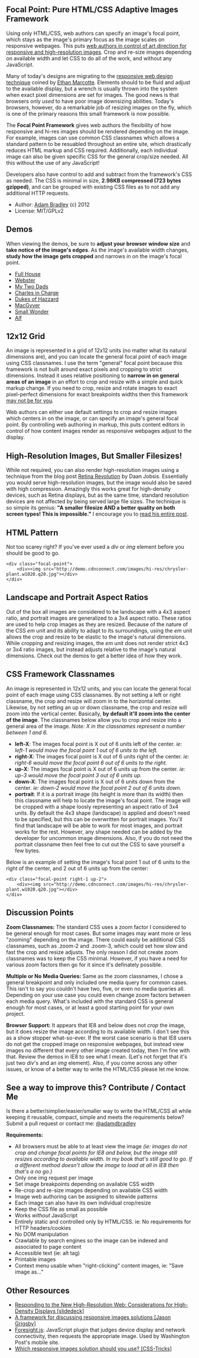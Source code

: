 ## Focal Point: Pure HTML/CSS Adaptive Images Framework

Using only HTML/CSS, web authors can specify an image's focal point, which stays as the image's primary focus as the image scales on responsive webpages. This puts [web authors in control of art direction for responsive and high-resolution images](http://blog.cloudfour.com/a-framework-for-discussing-responsive-images-solutions/). Crop and re-size images depending on available width and let CSS to do all of the work, and without any JavaScript.

Many of today's designs are migrating to the [responsive web design technique](http://www.abookapart.com/products/responsive-web-design) coined by [Ethan Marcotte](https://twitter.com/beep). Elements should to be fluid and adjust to the available display, but a wrench is usually thrown into the system when exact pixel dimensions are set for images. The good news is that browsers only _used_ to have poor image downsizing abilities. Today's browsers, however, do a remarkable job of resizing images on the fly, which is one of the primary reasons this small framework is now possible. 

The __Focal Point Framework__ gives web authors the flexibility of how responsive and hi-res images should be rendered depending on the image. For example, images can use common CSS classnames which allows a standard pattern to be resuabled throughout an entire site, which drastically reduces HTML markup and CSS required. Additionally, each individual image can also be given specific CSS for the general crop/size needed. All this without the use of any JavaScript!

Developers also have control to add and subtract from the framework's CSS as needed. The CSS is minimal in size, __2.98KB compressed (723 bytes gzipped)__, and can be grouped with existing CSS files as to not add any additional HTTP requests. 

 - Author: [Adam Bradley](https://twitter.com/adamdbradley) (c) 2012
 - License: MIT/GPLv2

## Demos

When viewing the demos, be sure to __adjust your browser window size__ and __take notice of the image's edges__. As the image's available width changes, __study how the image gets cropped__ and narrows in on the image's focal point.

 - [Full House](#)
 - [Webster](#)
 - [My Two Dads](#)
 - [Charles in Charge](#)
 - [Dukes of Hazzard](#)
 - [MacGyver](#)
 - [Small Wonder](#)
 - [Alf](#)


## 12x12 Grid

An image is represented in a grid of 12x12 units (no matter what its natural dimensions are), and you can locate the general focal point of each image using CSS classnames. I use the term "general" focal point because this framework is not built around exact pixels and cropping to strict dimensions. Instead it uses relative positioning to __narrow in on general areas of an image__ in an effort to crop and resize with a simple and quick markup change. If you need to crop, resize and rotate images to exact pixel-perfect dimensions for exact breakpoints widths then this framework [may not be for you](http://css-tricks.com/which-responsive-images-solution-should-you-use/).

Web authors can either use default settings to crop and resize images which centers in on the image, or can specify an image's general focal point. By controlling web authoring in markup, this puts content editors in control of how content images render as responsive webpages adjust to the display.
    

## High-Resolution Images, But Smaller Filesizes!

While not required, you can also render high-resolution images using a technique from the blog post [Retina Revolution](http://blog.netvlies.nl/design-interactie/retina-revolution/) by Daan Jobsis. Essentially you would serve high-resolution images, but the image would also be saved with high compression. Amazingly this works great for high-density devices, such as Retina displays, but as the same time, standard resolution devices are not affected by being served large file sizes. The technique is so simple its genius: __"A smaller filesize AND a better quality on both screen types! This is impossible."__ I encourage you to [read his entire post](http://blog.netvlies.nl/design-interactie/retina-revolution/).


## HTML Pattern

Not too scarey right? If you've ever used a _div_ or _img_ element before you should be good to go.

    <div class="focal-point">
        <div><img src="http://demo.cdnconnect.com/images/hi-res/chrysler-plant.w1020.q20.jpg"></div>
    </div>


## Landscape and Portrait Aspect Ratios

Out of the box all images are considered to be landscape with a 4x3 aspect ratio, and portrait images are generalized to a 3x4 aspect ratio. These ratios are used to help crop images as they are resized. Because of the nature of the CSS _em_ unit and its ability to adapt to its surroundings, using the _em_ unit allows the crop and resize to be elastic to the image's natural dimensions. While cropping and resizing images, the _em_ unit does not render strict 4x3 or 3x4 ratio images, but instead adjusts relative to the image's natural dimensions. Check out the demos to get a better idea of how they work.


## CSS Framework Classnames

An image is represented in 12x12 units, and you can locate the general focal point of each image using CSS classnames. By not setting a left or right classname, the crop and resize will zoom in to the horizontal center. Likewise, by not setting an up or down classname, the crop and resize will zoom into the vertical center. Basically, __by default it'll zoom into the center of the image__. The classnames below allow you to crop and resize into a general area of the image. _Note: X in the classnames represent a number between 1 and 6._

 - __left-X__: The images focal point is X out of 6 units left of the center. _ie: left-1 would move the focal point 1 out of 6 units to the left._
 - __right-X__: The images focal point is X out of 6 units right of the center. _ie: right-6 would move the focal point 6 out of 6 units to the right._
 - __up-X__: The images focal point is X out of 6 units up from the center. _ie: up-3 would move the focal point 3 out of 6 units up._
 - __down-X__: The images focal point is X out of 6 units down from the center. _ie: down-2 would move the focal point 2 out of 6 units down._
 - __portrait__: If it is a portrait image (its height is more than its width) then this classname will help to locate the image's focal point. The image will be cropped with a shape loosly representing an aspect ratio of 3x4 units. By default the 4x3 shape (landscape) is applied and doesn't need to be specified, but this can be overwritten for portrait images. You'll find that landscape will be able to work for most images, and portrait works for the rest. However, any shape needed can be added by the developer for uncommon image dimensions. Also, if you do not need the portrait classname then feel free to cut out the CSS to save yourself a few bytes.

Below is an example of setting the image's focal point 1 out of 6 units to the right of the center, and 2 out of 6 units up from the center:

    <div class="focal-point right-1 up-2">
        <div><img src="http://demo.cdnconnect.com/images/hi-res/chrysler-plant.w1020.q20.jpg"></div>
    </div>


## Discussion Points

__Zoom Classnames:__ The standard CSS uses a zoom factor I considered to be general enough for most cases. But some images may want more or less "zooming" depending on the image. There could easily be additional CSS classnames, such as .zoom-2 and .zoom-3, which could set how slow and fast the crop and resize adjusts. The only reason I did not create zoom classnames was to keep the CSS minimal. However, if you have a need for various zoom factors then go for it since it's definately possible.

__Multiple or No Media Queries:__ Same as the zoom classnames, I chose a general breakpoint and only included one media query for common cases. This isn't to say you couldn't have two, five, or even no media queries all. Depending on your use case you could even change zoom factors between each media query. What's included with the standard CSS is general enough for most cases, or at least a good starting point for your own project.

__Browser Support:__ It appears that IE8 and below does not _crop_ the image, but it does resize the image according to its available width. I don't see this as a show stopper what-so-ever. If the worst case scenario is that IE8 users do not get the cropped image on responsive webpages, but instead view images no different that every other image created today, then I'm fine with that. Review the demos in IE8 to see what I mean. (Let's not forget that it's just two _div_'s and an _img_ element). Also, if you come across any other issues, or know of a better way to write the HTML/CSS please let me know.


## See a way to improve this? Contribute / Contact Me

Is there a better/simplier/easier/smaller way to write the HTML/CSS all while keeping it reusable, compact, simple and meets the requirements below? Submit a pull request or contact me: [@adamdbradley](https://twitter.com/adamdbradley)

__Requirements:__

 - All browsers must be able to at least view the image _(ie: images do not crop and change focal points for IE8 and below, but the image still resizes according to available width. In my book that's still good to go. If a different method doesn't allow the image to load at all in IE8 then that's a no go.)_
 - Only one img request per image
 - Set image breakpoints depending on available CSS width
 - Re-crop and re-size images depending on available CSS width
 - Image web authoring can be assigned to sitewide patterns
 - Each image can also have its own individual crop/resize
 - Keep the CSS file as small as possible
 - Works *without* JavaScript
 - Entirely static and controlled only by HTML/CSS. ie: No requirements for HTTP headers/cookies
 - No DOM manipulation
 - Crawlable by search engines so the image can be indexed and associated to page content
 - Accessible text (ie: alt tag)
 - Printable images
 - Context menu usable when "right-clicking" content images, ie: "Save image as..."


## Other Resources

 - [Responding to the New High-Resolution Web: Considerations for High-Density Displays [slidedeck]](https://dl.dropbox.com/u/75469230/responding-to-the-hi-res-web/index.html)
 - [A framework for discussing responsive images solutions [Jason Grigsby]](http://blog.cloudfour.com/a-framework-for-discussing-responsive-images-solutions/)
 - [Foresight.js](https://github.com/adamdbradley/foresight.js): JavaScript plugin that judges device display and network connectivity, then requests the appropriate image. Used by Washington Post's mobile site.
 - [Which responsive images solution should you use? [CSS-Tricks]](http://css-tricks.com/which-responsive-images-solution-should-you-use/)

